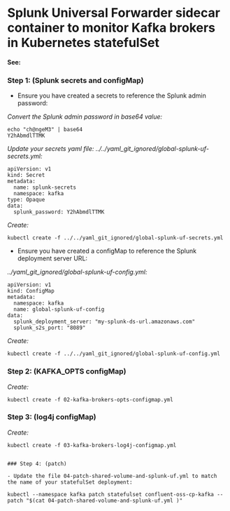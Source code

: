 # Splunk Universal Forwarder sidecar container to monitor Kafka brokers in Kubernetes statefulSet

**See:**

### Step 1: (Splunk secrets and configMap)

- Ensure you have created a secrets to reference the Splunk admin password:

*Convert the Splunk admin password in base64 value:*

```
echo "ch@ngeM3" | base64
Y2hAbmdlTTMK
```

*Update your secrets yaml file: ../../yaml_git_ignored/global-splunk-uf-secrets.yml:*

```
apiVersion: v1
kind: Secret
metadata:
  name: splunk-secrets
  namespace: kafka
type: Opaque
data:
  splunk_password: Y2hAbmdlTTMK
```

*Create:*

```
kubectl create -f ../../yaml_git_ignored/global-splunk-uf-secrets.yml
```

- Ensure you have created a configMap to reference the Splunk deployment server URL:

*../yaml_git_ignored/global-splunk-uf-config.yml:*

```
apiVersion: v1
kind: ConfigMap
metadata:
  namespace: kafka
  name: global-splunk-uf-config
data:
  splunk_deployment_server: "my-splunk-ds-url.amazonaws.com"
  splunk_s2s_port: "8089"
```

*Create:*

```
kubectl create -f ../../yaml_git_ignored/global-splunk-uf-config.yml
```

### Step 2: (KAFKA_OPTS configMap)

*Create:*

```
kubectl create -f 02-kafka-brokers-opts-configmap.yml
```

### Step 3: (log4j configMap)

*Create:*

```
kubectl create -f 03-kafka-brokers-log4j-configmap.yml


### Step 4: (patch)

- Update the file 04-patch-shared-volume-and-splunk-uf.yml to match the name of your statefulSet deployment:

kubectl --namespace kafka patch statefulset confluent-oss-cp-kafka --patch "$(cat 04-patch-shared-volume-and-splunk-uf.yml )"
